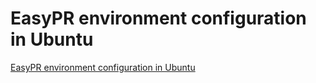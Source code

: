 # EasyPR environment configuration in Ubuntu
[EasyPR environment configuration in Ubuntu](https://aiwithcloud.com/2022/09/15/easypr_environment_configuration_in_ubuntu/)